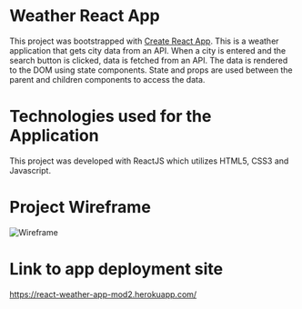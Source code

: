 # Weather React App

This project was bootstrapped with [Create React App](https://github.com/facebook/create-react-app).
This is a weather application that gets city data from an API. When a city is entered and the search button is clicked, data is fetched from an API.
The data is rendered to the DOM using state components. State and props are used between the parent and children components to access the data. 

# Technologies used for the Application

This project was developed with ReactJS which utilizes HTML5, CSS3 and Javascript.

# Project Wireframe
![Wireframe](https://user-images.githubusercontent.com/80734313/117751310-dfc6b900-b1e2-11eb-838e-a11569aa4a31.PNG)

# Link to app deployment site
https://react-weather-app-mod2.herokuapp.com/


